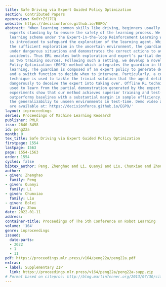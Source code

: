 ```yaml
---
title: Safe Driving via Expert Guided Policy Optimization
section: Contributed Papers
openreview: KnOYrZf17CQ
website: https://decisionforce.github.io/EGPO/
abstract: 'When learning common skills like driving, beginners usually have domain
  experts standing by to ensure the safety of the learning process. We formulate such
  learning scheme under the Expert-in-the-loop Reinforcement Learning where a guardian
  is introduced to safeguard the exploration of the learning agent. While allowing
  the sufficient exploration in the uncertain environment, the guardian intervenes
  under dangerous situations and demonstrates the correct actions to avoid potential
  accidents. Thus ERL enables both exploration and expert’s partial demonstration
  as two training sources. Following such a setting, we develop a novel Expert Guided
  Policy Optimization (EGPO) method which integrates the guardian in the loop of reinforcement
  learning. The guardian is composed of an expert policy to generate demonstration
  and a switch function to decide when to intervene. Particularly, a constrained optimization
  technique is used to tackle the trivial solution that the agent deliberately behaves
  dangerously to deceive the expert into taking over. Offline RL technique is further
  used to learn from the partial demonstration generated by the expert. Safe driving
  experiments show that our method achieves superior training and test-time safety,
  outperforms baselines with a substantial margin in sample efficiency, and preserves
  the generalizabiliy to unseen environments in test-time. Demo video and source code
  are available at: https://decisionforce.github.io/EGPO/'
layout: inproceedings
series: Proceedings of Machine Learning Research
publisher: PMLR
issn: 2640-3498
id: peng22a
month: 0
tex_title: Safe Driving via Expert Guided Policy Optimization
firstpage: 1554
lastpage: 1563
page: 1554-1563
order: 1554
cycles: false
bibtex_author: Peng, Zhenghao and Li, Quanyi and Liu, Chunxiao and Zhou, Bolei
author:
- given: Zhenghao
  family: Peng
- given: Quanyi
  family: Li
- given: Chunxiao
  family: Liu
- given: Bolei
  family: Zhou
date: 2022-01-11
address:
container-title: Proceedings of The 5th Conference on Robot Learning
volume: '164'
genre: inproceedings
issued:
  date-parts:
  - 2022
  - 1
  - 11
pdf: https://proceedings.mlr.press/v164/peng22a/peng22a.pdf
extras:
- label: Supplementary ZIP
  link: https://proceedings.mlr.press/v164/peng22a/peng22a-supp.zip
# Format based on citeproc: http://blog.martinfenner.org/2013/07/30/citeproc-yaml-for-bibliographies/
---
```

